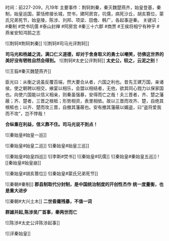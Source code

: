 时间：前227-209，凡19年
主要事件：荆轲刺秦，秦灭魏楚燕齐，始皇登基，秦制，始皇巡国，蒙恬修接长城，焚书，建阿房宫，坑儒，病死沙丘，胡亥篡位，蒙氏兄弟死节，始皇陵，陈涉、刘邦、项梁、田儋、韩广，各起事逆秦。
关键词： #秦制 #焚书坑儒 #泰山封禅 #阿房宫 #秦三十六郡 #商贾 #王侯将相宁有种乎 #燕雀安知鸿鹄之志

![[荆轲#荆轲刺秦]]
![[荆轲#司马光评荆轲]]

**司马光和杨雄之流，满口仁义道德，却对于舍身取义的勇士以嘲笑，彷佛这世界的美好没有牺牲自然会得到。**
![[荆轲#太史公评荆轲]]
**太史公，较之，云泥之别！**

![[王翦#秦灭魏楚燕齐]]


臣光曰：从衡之说虽反覆百端，然大要合从者，六国之利也。昔先王建万国，亲诸侯，使之朝聘以相交，飨宴以相乐，会盟以相结者，无他，欲其同心戮力以保家国也。向使六国能以信义相亲，则秦虽强暴，安得而亡之哉！夫三晋者，齐、楚之藩蔽；齐、楚者，三晋之根柢；形势相资，表里相依。故以三晋而攻齐、楚，自绝其根柢也；以齐、楚而攻三晋，自撤其藩蔽也。安有撤其藩蔽以媚盗，曰“盗将爱我而不攻”，岂不悖哉！

**合纵重在利益，信义靠不住。司马光说不到点！**


![[秦始皇#始皇一巡]]

![[秦始皇#始皇二巡]]
![[秦始皇#始皇三巡]]

![[秦始皇#始皇四巡]]
![[李斯#焚书]]
![[秦始皇#坑儒]]
![[秦始皇#秦始皇五巡]]
![[秦始皇#始皇崩]]

![[秦始皇#胡亥篡位]]
![[秦始皇#蒙氏兄弟死节]]

![[秦朝#秦制]]
**郡县制取代分封制，是中国统治制度的开创性杰作**
**统一度量衡，也是重大进步**

![[秦朝#大兴土木]]
**二世昏庸残暴，不值一词**

**群雄并起,陈涉吴广首事，秦两世而亡**

![[陈涉#太史公评陈涉起事]]

![[评秦始皇]]